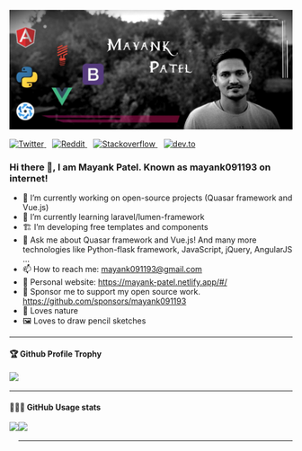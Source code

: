 [![Mayank Patel](https://raw.githubusercontent.com/mayank091193/mayank091193/master/my-profile.jpg)](https://mayank-patel.netlify.app/#/)

<p>
  <a href="https://twitter.com/mayank91193">
    <img src="https://img.shields.io/twitter/follow/mayank91193?label=Follow%20%40mayank91193&style=social" alt="Twitter">
  </a>&ensp;
  <a href="https://www.reddit.com/user/mayank091193">
    <img src="https://img.shields.io/reddit/user-karma/combined/mayank091193?style=social" alt="Reddit">
  </a>&ensp;
  <a href="https://stackoverflow.com/users/4763038/mayank-patel?tab=profile">
    <img src="https://img.shields.io/stackexchange/stackoverflow/r/4763038?color=orange" alt="Stackoverflow">
  </a>&ensp;
  <a href="https://dev.to/mayank091193">
    <img src="https://img.shields.io/badge/dev.to-Follow-lightgrey?style=social&logo=dev.to" alt="dev.to">
  </a>
</p>

### Hi there 👋, I am Mayank Patel. Known as mayank091193 on internet!


- 🔭 I’m currently working on open-source projects (Quasar framework and Vue.js)
- 🌱 I’m currently learning laravel/lumen-framework
- 🏗 I’m developing free templates and components
- 💬 Ask me about Quasar framework and Vue.js! And many more technologies like Python-flask framework, JavaScript, jQuery, AngularJS ... 
- 📫 How to reach me: mayank091193@gmail.com
- 🔗 Personal website: https://mayank-patel.netlify.app/#/
- 💖 Sponsor me to support my open source work. https://github.com/sponsors/mayank091193 
- 🌴 Loves nature
- 🖼️ Loves to draw pencil sketches

---

<div>
  <h4>🏆 Github Profile Trophy</h4>
  <img src="https://github-profile-trophy.vercel.app/?username=mayank091193&column=7"/>
</div>

---

<div>
  <h4>👨🏻‍💻 GitHub Usage stats</h4>
  <img height="170" align="left" src="https://github-readme-stats.vercel.app/api?username=mayank091193&count_private=true&include_all_commits=true" />
  <img src="https://github-readme-stats.vercel.app/api/top-langs/?username=mayank091193&layout=compact" />
</div>

---
